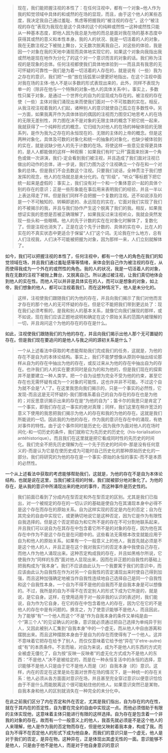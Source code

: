 <blockquote data-pid="jGUqiI6-">现在，我们能把握注视的本性了：在任何注视中，都有一个对象~他人作为我的知觉领域中具体的和或然的在场的显现，而且，由于这个他人的某些态度，我决定我自己通过羞耻、焦虑等把握我的“被注视的存在”。这个“被注视的存在”表现为我现在是这个具体的这个的纯粹或然性一这种或然性只能从一种基本态度，即他人因为我总是为他的而总是面对我在场的基本态度中获得其或然的意义和本性本身。我的人的状况、我是一切活着的人的对象，我在无数注视之下被抛上舞台，又无数次脱离我自己，对这些的体验，我是因一个对象在我的天地中涌现而具体地实现它的，如果这个对象向我指出我或然地是现在地作为分化了的这个对一个意识而言的对象的话。我们称为注视的是现象的总体。任何注视都使我们具体地体验到一一而且具有我思的无可怀疑的可靠性一我们是为着一切活着的人存在的，就是说有（一些）我为之存在的意识，我们把“一些”放在括弧里以便更好地指出，在这个注视中面对我在场的主体-他人不是以多数的形式表现出来的，此外，同样不表现为单一的（除非在他与一个特殊的对象~他人的具体关系中）。事实上，多数性只属于对象，是通过一个世界化的自为的显现成为存在的。被注视的存在使（一些）主体对我们涌现出来而使我们面对一个不可胜数的实在。相反，从我注视注视着我的人们起，诸种别人的意识就使自己孤立在多数性中。另一方面，如果我离开作为具体体验的偶因的注视而力图空幻地思考人的在场的无限无差别性，并力图在决不是对象的无限主体的概念下把它统一起来，我就获得了一个纯粹形式的概念，它归结为对他人的在场的神秘体验的无限系列，是作为我为之存在的永恒现在的、无限的主体的上帝的概念。但是这两种对象化，具体及可数的对象化和统一的抽象的对象化，也缺少被体验到的实在，就是说缺少他人的先于计数的在场。将使这样一些意见变得更具体的，是人人都能做的这样一种观察：如果我们有时“公开”露面来扮演一个角色或做一次讲演，我们-定会看到我们被注视，并且造成了我们面对注视已做出的动作的总体，进一步说，我们力图为这个注视确立一个存在和一个对象的总体。但是我们不会去数这个注视。只要我们说话，全神贯注于我们想发挥的观念，他人的在场就总是未分化的。在“阶级”，“听众”等标题下把它统一起来是虚假的：事实上，我们没有对一个和一个集体意识一起的具体个别的存在的意识；正是一些形象能在事后用来表明我们的经验，并且一半以上表达得走了样。但是我们同样不会把握一个复数的注视。还不如说涉及的是一个不可触知的、转瞬即逝的、永远现在的实在，它面对我们实现了我们的不被揭示的我，并且与我们协作产生这个脱离了我们的我。相反，如果我想证实我的思想是否被正确理解了，如果我反过来注视听众，我就会突然发现一些头和一些眼睛。他人的先于计数的实在在对象化时解体了，复数化了。但是注视也消失了。正是在这个先于计数的、具体的实在中，比在人的实在的不真实状态中更适合于保留“人们”这个词。无论我在什么地方，总有人们注视我，人们决不可能被把握为对象，因为那样一来，人们立刻就解体了。</blockquote><p data-pid="XoNab4HQ">如今，我们可以把握注视的本性了，任何注视中，都有一个他人的角色在我们的知觉领域在场，并且我们通过羞耻感等等情绪，来体会到自己作为被注视的存在，从而使得我成为一个外在的或然性的角色。我的人的状况，我是一切活着人的对象，我在无数的注视下被抛上舞台，又脱离自己。所以通过被注视，让我们真切地体会到他人的实在性。而他人可以并非是具体实在的人，而可以是想象的对象，如上帝，我们想象的他人，都可以注视着我们，而在这种情况下，他人是未分化的。</p><blockquote data-pid="RYQq2vBD">这样，注视使我们跟随我们的为他的存在，并且向我们揭示了我们对他而言才存在的那个他人的无可怀疑的存在。但是它不能把我们带到更远处了：现在我们必须考察的，是我和别人的基本关系，就像它向我们展现的那样，或不如说，现在我们应该正题地说明和确定在这个原始关系的范围内被理解的一切，并且询问这个为他的存在的存在是什么。</blockquote><p data-pid="iXkDlavT">如此，注视使我们跟随我们的为他的存在，并且向我们揭示出他人那个无可置疑的存在。但是我们现在要追问的是他人与我之间的源初关系是什么？</p><blockquote data-pid="tJ1rgINF">一个从上述看法中获取的考虑能帮助我们完成我们的任务，这就是，为他的存在不是自为的本体论结构。事实上，我们不能梦想像从原则中抽出结论那样从自为的存在中抽出为他的存在，或反过来从为他的存在中抽出自为的存在。也许我们的人的实在要求同时是自为的和为他的，但是我们现在的探索并不是要建立一种人类学。把一个自为设想为完全不受为他的约束，甚至它存在也无需怀疑有成为一个对象的可能性，这也许并非不可能。不过这个自为就不会是“人”了。在这里我思向我们揭示的，只是一个事实的必然性，它发现-而且这是无可怀疑的-我们那维系着自己的自为存在的存在也是为他的；对反思意识揭示出来的存在是“为他的自为”；笛卡尔的我思只是肯定了一个事实，即我们存在这一事实的绝对真理；同样，我们这里在稍许宽泛的意义下使用的我思把我们揭示为他人的存在和我的为他的存在。这就是我们所能说的一切。因此我的为他的存在，作为我的意识在存在中的涌现，有绝对事件的特性。由于这个事件同时是历史化-因为我作为面对他人的在场时间化-和一切历史的条件，我们就称它为先历史的历史化（his-torialisation antéhistorique）。而且我们在这里就是把它看成同时性的先历史的时间化。我们完全不把先历史理解为在一个先于历史的时间中-那是没有任何意义的-而是认为它是在使历史成为可能时自己历史化的那种原始历史化的一部分。我们将研究的为他的存在是一个事实-原始的永恒的事实-而不是本质的必然性。</blockquote><p data-pid="SRGpImg9">一个从上述看法中获取的考虑能够帮助我们，这就是，为他的存在不是自为本体论结构，也就是说在这里，当我们被注视的时候，我们就被部分地对象化了。为他的存在，是从我的意识中所涌现出来的绝对的事件，而这种事件是历史性的。</p><blockquote data-pid="aq1GDrXF">我们前面已看到了分成内在型否定和外在型否定的区别。尤其是我们已指出，对一个被规定的存在的一切认识的基础是使自为在其涌现本身中必得不是这个存在而存在的原始关系。自为这样实现的否定是内在的否定；自为在其完全的自由中实现它，或更确切地说它是这种否定，因为它是作为有限性自我选择的。但是这个否定把自为和它所不是的存在不可分割地联系起来，并且我们可以说自为在其存在中包含着它所不是的对象的存在，因为他在其存在中作为不是这个存在是在问题中的。这些看法无需根本改变就能应用于自为和他人的原始关系。如果有一个一般意义上的他人，我首先就必须是不是这个他人的人，并且正是在这个我对我实行的否定本身中我使自己存在，而他人作为他人涌现出来。这种否定构成我的存在，并且如黑格尔所说，它使我作为“同样的东西”面对他人显现出来，因而在非正题的自我性的基础上把我构成为“我本身”。我们不应该由此认为一个我要寓于我们的意识中，而应该由此认为自我性在作为对另一个自我性的否定涌现出来时使自己得到加强，而且这种加强确定地被当作自我性连续地自己选择自己是同一个自我性和这个自我性本身。一个自为不得不是他的自我而不是自我本身是可以想像的。不过，我所是的自为不得不在否定别人的形式下成为它所是的，就是说，是它自身。这样，在使用适用于对一般非我的认识的表述时，我们能说，自为作为它自身，在它的存在中包含着他人的存在，因为它在它的不是他人的存在中是有问题的。换言之，为了使意识能够不是他人，而且因此，为了能够“有”一个他人而这个“不是”作为自我本身的条件又单纯是由一个“第三个人”的见证确认的对象，意识就必须通过把自己选择为单纯异于别人，又因此被别人汇集到“自我本身”中的一个虚无，而从他人中自由游离和摆脱出来。而且这种摆脱本身由于是自为的存在而使得有了一个他人。这并不意味着它把存在给予了别人，而仅仅意味着它给予他“异在”(I'etre-autre)或“有”的本质条件。不言而喻，对自为来说，成为不是他人的东西的方式完全被虚无僵化了，自为按“反映一反映者”的虚无化方式成为不是他人的东西：“不是他人”决不是被给定的，而是在一种永恒复活中的永恒的选择，意识能够不是他人只是由于它不是他人而是（对）自我本身（的）意识。这样，内在的否定在这里是处在面对世界在场的情况下，是一种统一的存在关系：他人必须从各方面面对意识在场，并且甚至完全穿过意识以便意识恰恰由于不是什么而能脱离这个很可能粘住他的他人。如果意识突然已是某物，自我本身和他人的区别就消失在一种完全的未分化中。</blockquote><p data-pid="WoFgFSIN">在此之前我们区分了内在否定和外在否定，尤其是我们指出，自为存在的内在性，就在于其内在的否定性，自为要在完全的自由中实现这一点。而他必须借助于有限的主体实现他，这意味着主体只能进行有限的这样选择。自为存在是包含着一个非我的对象的存在。故而有一个一般意义上的他人，我首先就必须是不是这个他人的人来理解，他人是作为我的否定物而存在，但是他又映射着我本身，构成了我。而自为不得不在否定他人的形式下成为他自身。而我们的意识只是一个虚无，他人是对于我们的否定，是异在物。这种异在，正是体现出其虚无性的一面。意识能够不是他人，只是由于他不是他人，而是对于他自身意识的意识</p><p></p>